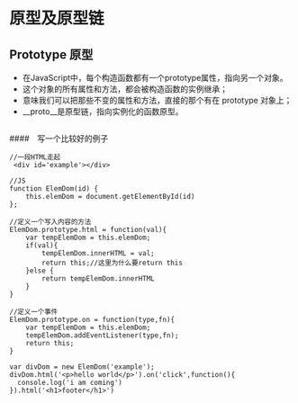 # 原型及原型链


## Prototype 原型
  - 在JavaScript中，每个构造函数都有一个prototype属性，指向另一个对象。
  - 这个对象的所有属性和方法，都会被构造函数的实例继承；
  - 意味我们可以把那些不变的属性和方法，直接的那个有在 prototype 对象上；
  - __proto__是原型链，指向实例化的函数原型。

```JS

```

####　写一个比较好的例子
```JS
//一段HTML走起 
 <div id='example'></div>

//JS
function ElemDom(id) {
    this.elemDom = document.getElementById(id)
};

//定义一个写入内容的方法
ElemDom.prototype.html = function(val){
    var tempElemDom = this.elemDom;
    if(val){
        tempElemDom.innerHTML = val;
        return this;//这里为什么要return this
    }else {
        return tempElemDom.innerHTML
    }
}

//定义一个事件
ElemDom.prototype.on = function(type,fn){
    var tempElemDom = this.elemDom;
    tempElemDom.addEventListener(type,fn);
    return this;
}

var divDom = new ElemDom('example');
divDom.html('<p>hello world</p>').on('click',function(){
  console.log('i am coming')
}).html('<h1>footer</h1>')

```
